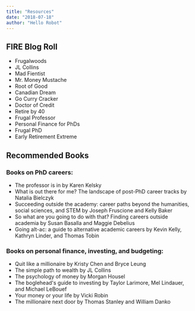 ```yaml
---
title: "Resources"
date: "2018-07-18"
author: "Hello Robot"
---
```


## FIRE Blog Roll

* Frugalwoods
* JL Collins
* Mad Fientist
* Mr. Money Mustache
* Root of Good
* Canadian Dream
* Go Curry Cracker
* Doctor of Credit
* Retire by 40
* Frugal Professor
* Personal Finance for PhDs
* Frugal PhD
* Early Retirement Extreme

## Recommended Books

### Books on PhD careers:

* The professor is in by Karen Kelsky
* What is out there for me? The landscape of post-PhD career tracks by Natalia Bielczyk
* Succeeding outside the academy: career paths beyond the humanities, social sciences, and STEM by Joseph Fruscione and Kelly Baker
* So what are you going to do with that? Finding careers outside academia by Susan Basalla and Maggie Debelius
* Going alt-ac: a guide to alternative academic careers by Kevin Kelly, Kathryn Linder, and Thomas Tobin

### Books on personal finance, investing, and budgeting:

* Quit like a millionaire by Kristy Chen and Bryce Leung
* The simple path to wealth by JL Collins
* The psychology of money by Morgan Housel
* The boglehead's guide to investing by Taylor Larimore, Mel Lindauer, and Michael LeBouef
* Your money or your life by Vicki Robin
* The millionaire next door by Thomas Stanley and William Danko